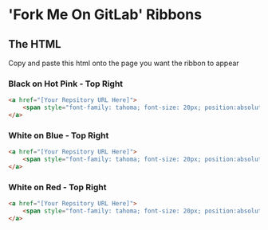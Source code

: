 # 'Fork Me On GitLab' Ribbons

## The HTML

Copy and paste this html onto the page you want the ribbon to appear

### Black on Hot Pink - Top Right

```html
<a href="[Your Repsitory URL Here]">
    <span style="font-family: tahoma; font-size: 20px; position:absolute; top:30px; right:-45px; display:block; -webkit-transform: rotate(45deg); -moz-transform: rotate(45deg); background-color:hotpink; color:black; padding: 4px 30px 4px 30px">Fork me on GitLab</span>
</a>
```

### White on Blue - Top Right
```html
<a href="[Your Repsitory URL Here]">
    <span style="font-family: tahoma; font-size: 20px; position:absolute; top:30px; right:-45px; display:block; -webkit-transform: rotate(45deg); -moz-transform: rotate(45deg); background-color:blue; color:white; padding: 4px 30px 4px 30px">Fork me on GitLab</span>
</a>
```

### White on Red - Top Right
```html
<a href="[Your Repsitory URL Here]">
    <span style="font-family: tahoma; font-size: 20px; position:absolute; top:30px; right:-45px; display:block; -webkit-transform: rotate(45deg); -moz-transform: rotate(45deg); background-color:red; color:white; padding: 4px 30px 4px 30px">Fork me on GitLab</span>
</a>
```